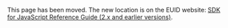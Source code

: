 This page has been moved. The new location is on the EUID website: [SDK for JavaScript Reference Guide (2.x and earlier versions)](https://euid.eu/docs/sdks/client-side-identity-v2).
